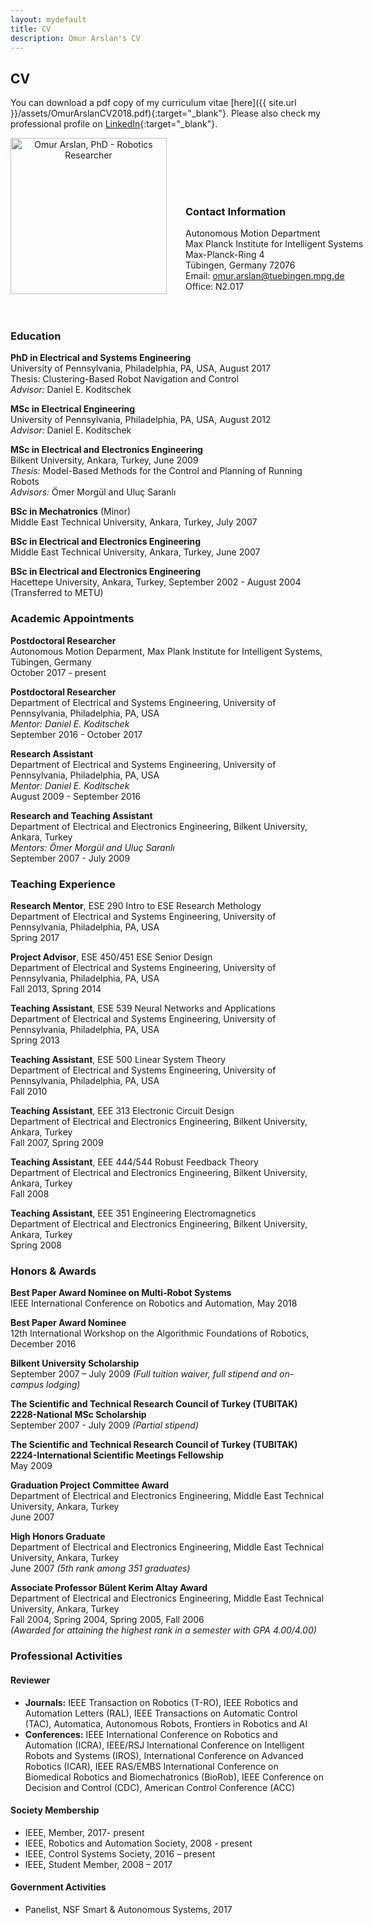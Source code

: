 ```yaml
---
layout: mydefault
title: CV
description: Omur Arslan's CV
---
```


## CV

You can download a pdf copy of my curriculum vitae [here]({{ site.url }}/assets/OmurArslanCV2018.pdf){:target="_blank"}. Please also check my professional profile on [LinkedIn](https://www.linkedin.com/in/omurarslan){:target="_blank"}.

<div>
<div style="width:250px;float:left;" align="center">
<img src="{{ site.url }}/assets/omurarslan.jpg" alt="Omur Arslan, PhD - Robotics Researcher" title="Omur Arslan, PhD - Robotics Researcher" style="width:250px">
<br>
 <a href="mailto:omur.arslan@tuebingen.mpg.de" style="text-decoration:none;"> <i class="fas fa-envelope" style="font-size:1.5em;color:black;"></i> </a>&nbsp;
 <a href="https://www.researchgate.net/profile/Omur_Arslan" target="_blank" style="text-decoration:none;"><i class="ai ai-researchgate-square big-icon" style="font-size:1.5em;color:black;"></i></a>&nbsp;
 <a href="https://orcid.org/0000-0003-0436-6424" target="_blank" style="text-decoration:none;"><i class="ai ai-orcid big-icon" style="font-size:1.5em;color:black;"></i></a>&nbsp;
 <a href="https://scholar.google.de/citations?user=6W1pEn0AAAAJ&hl=en" target="_blank" style="text-decoration:none;"><i class="ai ai-google-scholar-square big-icon" style="font-size:1.5em;color:black;"></i></a>&nbsp;
 <a href="https://github.com/omurarslan" target="_blank" style="text-decoration:none;"><i class="fab fa-github" style="font-size:1.5em;color:black;"></i></a>&nbsp;
 <a href="https://www.linkedin.com/in/omurarslan" target="_blank" style="text-decoration:none;"><i class="fab fa-linkedin" style="font-size:1.5em;color:black;"></i></a> &nbsp;
 <a href="{{ site.url }}/assets/OmurArslanCV2018.pdf" target="_blank" style="text-decoration:none"><i class="ai ai-cv-square big-icon" style="font-size:1.5em;color:black;"></i></a>
</div> 
 
<div style="width:70%;padding-left:280px;">
  <br/>
  <br/>
  <br/>
  <br/>
  <br/>
  <h3> Contact Information</h3>
  <p> Autonomous Motion Department <br/>
Max Planck Institute for Intelligent Systems <br/>
Max-Planck-Ring 4 <br/>
Tübingen, Germany 72076<br/>
Email: <a href="mailto:omur.arslan@tuebingen.mpg.de">omur.arslan@tuebingen.mpg.de</a> <br/>
Office: N2.017   
 </p>
</div>  
</div>

<div style="clear:both">
 <br/>
 </div>

### Education

**PhD in Electrical and Systems Engineering** <br/>
University of Pennsylvania, Philadelphia, PA, USA, August 2017 <br/>
Thesis: Clustering-Based Robot Navigation and Control <br/>
_Advisor:_ Daniel E. Koditschek <br/>

**MSc in Electrical Engineering** <br/>
University of Pennsylvania, Philadelphia, PA, USA, August 2012 <br/>
_Advisor:_ Daniel E. Koditschek <br/>

**MSc in Electrical and Electronics Engineering** <br/>
Bilkent University, Ankara, Turkey, June 2009 <br/>
_Thesis:_ Model-Based Methods for the Control and Planning of Running Robots <br/>
_Advisors:_ Ömer Morgül and Uluç Saranlı

**BSc in Mechatronics** (Minor) <br/>
Middle East Technical University, Ankara, Turkey, July 2007

**BSc in Electrical and Electronics Engineering** <br/>
Middle East Technical University, Ankara, Turkey, June 2007

**BSc in Electrical and Electronics Engineering** <br/>
Hacettepe University, Ankara, Turkey, September 2002 - August 2004 (Transferred to METU)


### Academic Appointments

**Postdoctoral Researcher** <br/>
Autonomous Motion Deparment, Max Plank Institute for Intelligent Systems, Tübingen, Germany<br/>
October 2017 - present

**Postdoctoral Researcher** <br/>
Department of Electrical and Systems Engineering, University of Pennsylvania, Philadelphia, PA, USA <br/>
_Mentor: Daniel E. Koditschek_ <br/>
September 2016 - October 2017

**Research Assistant** <br/>
Department of Electrical and Systems Engineering, University of Pennsylvania, Philadelphia, PA, USA <br/>
_Mentor: Daniel E. Koditschek_ <br/>
August 2009 - September 2016

**Research and Teaching Assistant** <br/>
Department of Electrical and Electronics Engineering, Bilkent University, Ankara, Turkey <br/>
_Mentors: Ömer Morgül and Uluç Saranlı_ <br/>
September 2007 - July 2009

### Teaching Experience

**Research Mentor**, ESE 290 Intro to ESE Research Methology<br/>
Department of Electrical and Systems Engineering, University of Pennsylvania, Philadelphia, PA, USA <br/>
Spring 2017

**Project Advisor**, ESE 450/451 ESE Senior Design <br/>
Department of Electrical and Systems Engineering, University of Pennsylvania, Philadelphia, PA, USA <br/>
Fall 2013, Spring 2014

**Teaching Assistant**, ESE 539 Neural Networks and Applications <br/>
Department of Electrical and Systems Engineering, University of Pennsylvania, Philadelphia, PA, USA <br/>
Spring 2013

**Teaching Assistant**, ESE 500 Linear System Theory <br/>
Department of Electrical and Systems Engineering, University of Pennsylvania, Philadelphia, PA, USA <br/>
Fall 2010

**Teaching Assistant**, EEE 313 Electronic Circuit Design <br/>
Department of Electrical and Electronics Engineering, Bilkent University, Ankara, Turkey <br/>
Fall 2007, Spring 2009

**Teaching Assistant**, EEE 444/544 Robust Feedback Theory <br/>
Department of Electrical and Electronics Engineering, Bilkent University, Ankara, Turkey <br/>
Fall 2008

**Teaching Assistant**, EEE 351 Engineering Electromagnetics <br/>
Department of Electrical and Electronics Engineering, Bilkent University, Ankara, Turkey <br/>
Spring 2008

### Honors & Awards

**Best Paper Award Nominee on Multi-Robot Systems**<br/>
IEEE International Conference on Robotics and Automation, May 2018

**Best Paper Award Nominee**<br/>
12th International Workshop on the Algorithmic Foundations of Robotics, December 2016

**Bilkent University Scholarship** <br/>
September 2007 – July 2009 _(Full tuition waiver, full stipend and on-campus lodging)_ 

**The Scientific and Technical Research Council of Turkey (TUBITAK)<br/> 2228-National MSc Scholarship** <br/>
September 2007 - July 2009 _(Partial stipend)_

**The Scientific and Technical Research Council of Turkey (TUBITAK)<br/> 2224-International Scientific Meetings Fellowship** <br/>
May 2009

**Graduation Project Committee Award** <br/>
Department of Electrical and Electronics Engineering, Middle East Technical University, Ankara, Turkey <br/> 
June 2007

**High Honors Graduate** <br/>
Department of Electrical and Electronics Engineering, Middle East Technical University, Ankara, Turkey <br/>
June 2007 _(5th rank among 351 graduates)_  

**Associate Professor Bülent Kerim Altay Award** <br/>
Department of Electrical and Electronics Engineering, Middle East Technical University, Ankara, Turkey <br/>
Fall 2004, Spring 2004, Spring 2005, Fall 2006 <br/>
_(Awarded for attaining the highest rank in a semester with GPA 4.00/4.00)_


### Professional Activities

#### Reviewer

* **Journals:** IEEE Transaction on Robotics (T-RO), IEEE Robotics and Automation Letters (RAL), IEEE Transactions on Automatic Control (TAC), Automatica, Autonomous Robots, Frontiers in Robotics and AI
* **Conferences:** IEEE International Conference on Robotics and Automation (ICRA), IEEE/RSJ International Conference on Intelligent Robots and Systems (IROS), International Conference on Advanced Robotics (ICAR), IEEE RAS/EMBS International Conference on Biomedical Robotics and Biomechatronics (BioRob), IEEE Conference on Decision and Control (CDC), American Control Conference (ACC)

#### Society Membership

 * IEEE, Member, 2017- present 
 * IEEE, Robotics and Automation Society, 2008 - present
 * IEEE, Control Systems Society, 2016 – present
 * IEEE, Student Member, 2008 – 2017

#### Government Activities  
 * Panelist, NSF Smart & Autonomous Systems, 2017





